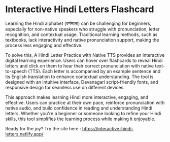 # Interactive Hindi Letters Flashcard
Learning the Hindi alphabet (वर्णमाला) can be challenging for beginners, especially for non-native speakers who struggle with pronunciation, letter recognition, and contextual usage. Traditional learning methods, such as textbooks, lack interactivity and native pronunciation support, making the process less engaging and effective.

To solve this, A Hindi Letter Practice with Native TTS provides an interactive digital learning experience. Users can hover over flashcards to reveal Hindi letters and click on them to hear their correct pronunciation with native text-to-speech (TTS). Each letter is accompanied by an example sentence and its English translation to enhance contextual understanding. The tool is designed with an intuitive interface, Devanagari script-friendly fonts, and responsive design for seamless use on different devices.

This approach makes learning Hindi more interactive, engaging, and effective. Users can practice at their own pace, reinforce pronunciation with native audio, and build confidence in reading and understanding Hindi letters. Whether you're a beginner or someone looking to refine your Hindi skills, this tool simplifies the learning process while making it enjoyable.

Ready for the joy?
Try the site here : https://interactive-hindi-letters.netlify.app/
